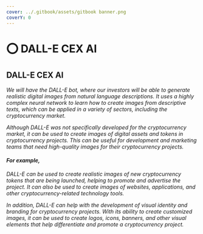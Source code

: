 ```yaml
---
cover: ../.gitbook/assets/gitbook banner.png
coverY: 0
---
```


# ⭕ DALL-E CEX AI

## DALL-E CEX AI

_We will have the DALL-E bot, where our investors will be able to generate realistic digital images from natural language descriptions. It uses a highly complex neural network to learn how to create images from descriptive texts, which can be applied in a variety of sectors, including the cryptocurrency market._

_Although DALL-E was not specifically developed for the cryptocurrency market, it can be used to create images of digital assets and tokens in cryptocurrency projects. This can be useful for development and marketing teams that need high-quality images for their cryptocurrency projects._

#### _For example,_&#x20;

_DALL-E can be used to create realistic images of new cryptocurrency tokens that are being launched, helping to promote and advertise the project. It can also be used to create images of websites, applications, and other cryptocurrency-related technology tools._

_In addition, DALL-E can help with the development of visual identity and branding for cryptocurrency projects. With its ability to create customized images, it can be used to create logos, icons, banners, and other visual elements that help differentiate and promote a cryptocurrency project._
